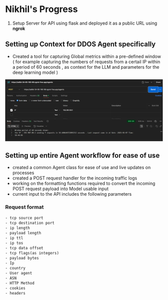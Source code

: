 #  Nikhil's Progress 



1. Setup Server for API using flask and deployed it as a public URL using **ngrok**

## Setting up Context for DDOS Agent specifically 

- Created a tool for capturing Global metrics within a pre-defined window ( for example capturing the numbers of requests from a certail IP within a period of 60 seconds , as context for the LLM and parameters for the deep learning model ) 

![image](image.png)

## Setting up entire Agent workflow for ease of use 
- created a common Agent class for ease of use and live updates on processes 
- created a POST request handler for the incoming traffic logs 
- working on the formatting functions required to convert the incoming POST request payload into Model usable input 
- current input to the API includes the following parameters
### Request format 
```
- tcp source port 
- tcp destination port 
- ip length 
- payload length
- ip ttl 
- ip tos
- tcp data offset
- tcp flags(as integers)
- payload bytes 
- Ip
- country 
- User agent
- ASN 
- HTTP Method
- cookies
- headers
```